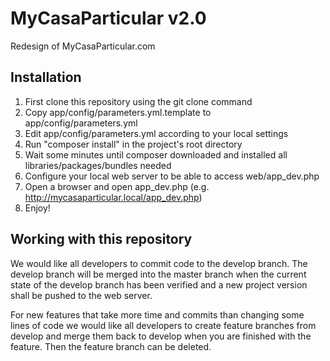 MyCasaParticular v2.0
=====================

Redesign of MyCasaParticular.com

Installation
------------

1. First clone this repository using the git clone command
2. Copy app/config/parameters.yml.template to app/config/parameters.yml
3. Edit app/config/parameters.yml according to your local settings
4. Run "composer install" in the project's root directory
5. Wait some minutes until composer downloaded and installed all libraries/packages/bundles needed
6. Configure your local web server to be able to access web/app_dev.php
7. Open a browser and open app_dev.php (e.g. http://mycasaparticular.local/app_dev.php)
8. Enjoy!

Working with this repository
----------------------------

We would like all developers to commit code to the develop branch. The develop branch will be merged into the master branch when the current state of the develop branch has been verified and a new project version shall be pushed to the web server.

For new features that take more time and commits than changing some lines of code we would like all developers to create feature branches from develop and merge them back to develop when you are finished with the feature. Then the feature branch can be deleted.
